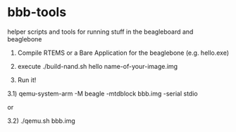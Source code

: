bbb-tools
=========

helper scripts and tools for running stuff in the beagleboard and beaglebone


1) Compile RTEMS or a Bare Application for the beaglebone (e.g. hello.exe)

2) execute ./build-nand.sh hello name-of-your-image.img

3) Run it!

 3.1) qemu-system-arm -M beagle -mtdblock bbb.img -serial stdio
 
 or
 
 3.2) ./qemu.sh bbb.img


